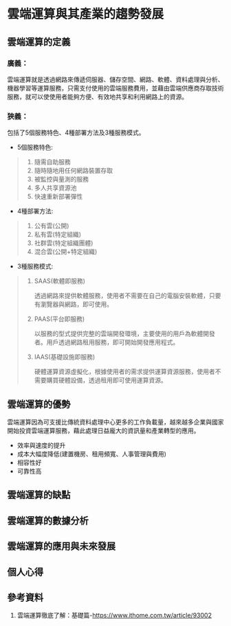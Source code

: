 # 雲端運算與其產業的趨勢發展

## 雲端運算的定義

### 廣義：
雲端運算就是透過網路來傳遞伺服器、儲存空間、網路、軟體、資料處理與分析、機器學習等運算服務，只需支付使用的雲端服務費用，並藉由雲端供應商存取技術服務，就可以使使用者能夠方便、有效地共享和利用網路上的資源。

### 狹義：
包括了5個服務特色、4種部署方法及3種服務模式。
* 5個服務特色:
> 1. 隨需自助服務
> 2. 隨時隨地用任何網路裝置存取
> 3. 被監控與量測的服務
> 4. 多人共享資源池
> 5. 快速重新部署彈性

* 4種部署方法:
> 1. 公有雲(公開)
> 2. 私有雲(特定組織)
> 3. 社群雲(特定組織團體)
> 4. 混合雲(公開+特定組織)

* 3種服務模式:
> 1. SAAS(軟體即服務)
> 
>     透過網路來提供軟體服務，使用者不需要在自己的電腦安裝軟體，只要有瀏覽器與網路，即可使用。
> 2. PAAS(平台即服務)
> 
>     以服務的型式提供完整的雲端開發環境，主要使用的用戶為軟體開發者。用戶透過網路租用服務，即可開始開發應用程式。 
> 3. IAAS(基礎設施即服務)
>
>     硬體運算資源虛擬化，根據使用者的需求提供運算資源服務，使用者不需要購買硬體設備，透過租用即可使用運算資源。

## 雲端運算的優勢
雲端運算因為可支援比傳統資料處理中心更多的工作負載量，越來越多企業與國家開始投資雲端運算服務，藉此處理日益龐大的資訊量和產業轉型的應用。

* 效率與速度的提升
* 成本大幅度降低(建置機房、租用頻寬、人事管理與費用)
* 相容性好
* 可靠性高

## 雲端運算的缺點
## 雲端運算的數據分析
## 雲端運算的應用與未來發展
## 個人心得
## 參考資料
1. 雲端運算徹底了解：基礎篇-https://www.ithome.com.tw/article/93002

